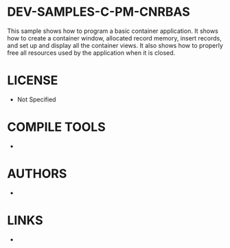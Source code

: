 # DEV-SAMPLES-C-PM-CNRBAS
This sample shows how to program a basic container application.  It shows how to create a container window, allocated record memory, insert records, and set up and display all the container views.  It also shows how to properly free all resources used by the application when it is closed.

LICENSE
===============
* Not Specified

COMPILE TOOLS
===============
* 
 
AUTHORS
===============
* 

LINKS
===============
* 
